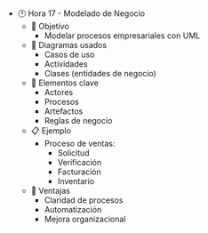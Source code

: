 - 🕐 Hora 17 - Modelado de Negocio
  - 🎯 Objetivo
    - Modelar procesos empresariales con UML
  - 📐 Diagramas usados
    - Casos de uso
    - Actividades
    - Clases (entidades de negocio)
  - 🧠 Elementos clave
    - Actores
    - Procesos
    - Artefactos
    - Reglas de negocio
  - 📋 Ejemplo
    - Proceso de ventas:
      - Solicitud
      - Verificación
      - Facturación
      - Inventario
  - 🧩 Ventajas
    - Claridad de procesos
    - Automatización
    - Mejora organizacional
